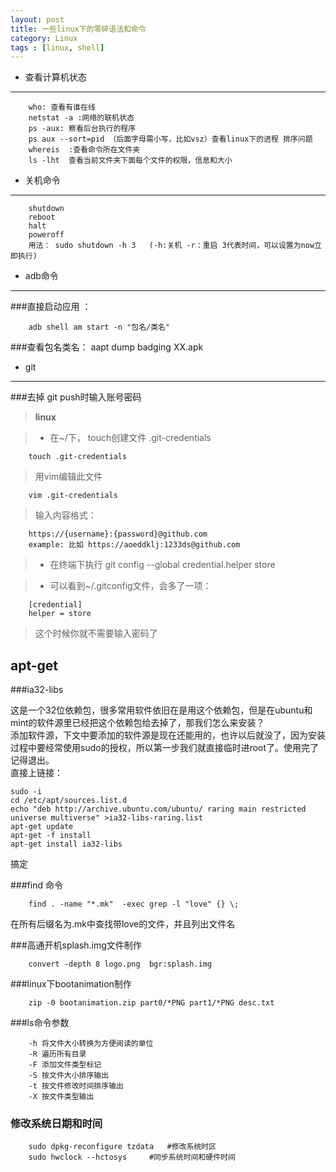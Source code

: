```yaml
---
layout: post
title: 一些linux下的零碎语法和命令
category: Linux
tags : [linux, shell]
---
```




- 查看计算机状态
------

		who: 查看有谁在线
		netstat -a :网络的联机状态
		ps -aux: 察看后台执行的程序
		ps aux --sort=pid （后面字母需小写，比如vsz）查看linux下的进程 排序问题
		whereis  :查看命令所在文件夹
		ls -lht  查看当前文件夹下面每个文件的权限，信息和大小


- 关机命令
--------

		shutdown
		reboot
		halt
		poweroff
		用法： sudo shutdown -h 3   (-h:关机 -r：重启 3代表时间，可以设置为now立即执行)

- adb命令
-------

###直接启动应用 ：

		adb shell am start -n "包名/类名"

###查看包名类名：
		aapt dump badging XX.apk

- git
------

###去掉 git push时输入账号密码
> __linux__

> + 在~/下， touch创建文件 .git-credentials

		touch .git-credentials

> 用vim编辑此文件

		vim .git-credentials

> 输入内容格式：

		https://{username}:{password}@github.com
		example: 比如 https://aoeddklj:1233ds@github.com

> + 在终端下执行  git config --global credential.helper store

> + 可以看到~/.gitconfig文件，会多了一项：

		[credential]
    	helper = store

> 这个时候你就不需要输入密码了

apt-get
----

###ia32-libs

这是一个32位依赖包，很多常用软件依旧在是用这个依赖包，但是在ubuntu和mint的软件源里已经把这个依赖包给去掉了，那我们怎么来安装？<br/>添加软件源，下文中要添加的软件源是现在还能用的，也许以后就没了，因为安装过程中要经常使用sudo的授权，所以第一步我们就直接临时进root了。使用完了记得退出。<br/>直接上链接：

	sudo -i
	cd /etc/apt/sources.list.d
	echo "deb http://archive.ubuntu.com/ubuntu/ raring main restricted universe multiverse" >ia32-libs-raring.list
	apt-get update
	apt-get -f install
	apt-get install ia32-libs

搞定

###find 命令

		find . -name "*.mk"  -exec grep -l "love" {} \;

在所有后缀名为.mk中查找带love的文件，并且列出文件名

###高通开机splash.img文件制作

		convert -depth 8 logo.png  bgr:splash.img

###linux下bootanimation制作

		zip -0 bootanimation.zip part0/*PNG part1/*PNG desc.txt

###ls命令参数

		-h 将文件大小转换为方便阅读的单位
		-R 遍历所有目录
		-F 添加文件类型标记
		-S 按文件大小排序输出
		-t 按文件修改时间排序输出
		-X 按文件类型输出


### 修改系统日期和时间

		sudo dpkg-reconfigure tzdata   #修改系统时区
		sudo hwclock --hctosys     #同步系统时间和硬件时间
